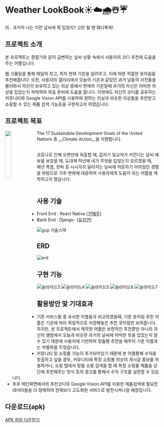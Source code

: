 # Weather LookBook☀️☁️🌧☃️☔️
아.. 과거의 나는 이런 날씨에 뭐 입었지? 고민 될 땐 웨더룩북!

## 프로젝트 소개
본 프로젝트는 환절기와 같이 급변하는 날씨 상황 속에서 사용자의 코디 추천에 도움을 주는 어플입니다. 

웹 크롤링을 통해 매일의 최고, 최저 현재 기온을 알려주고, 이에 따른 적절한 옷차림을 추천해줍니다. 또한, 사용자의 갤러리에서 오늘의 기온과 같았던 과거 날들의 사진들을 불러와서 자신이 보유하고 있는 의상 중에서 현재의 기온일때 과거의 자신은 어떠한 의상을 입었는지 파악하여 외출 준비에 도움을 줍니다. 이밖에도 자신의 코디를 공유하는 커뮤니티와 Google Vision API를 사용하여 원하는 의상과 비슷한 의상들을 추천받고 쇼핑할 수 있는 제품 검색 기능등을 구현하고자 하였습니다.


## 프로젝트 목표


<img align="left" src="https://user-images.githubusercontent.com/49220095/152622778-c1a982a1-d49d-431a-8db5-4cec3afce71e.png"  width="20%" height="20%"/>
The 17 Sustainable Development Goals of the United Nations 중 
__Climate Action__을 지향합니다.  

<br>코로나로 인해 오랜만에 외출할 때, 갑자기 일교차가 커진다는 날씨 예보를 보았을 때, 도대체 작년에 내가 무엇을 입었는지 모르겠을 때,
<br>매년 폭염, 한파 등 시시각각 달라지는 날씨에 적응하기 어려웠던 경험을 바탕으로 기후 변화에 대응하여 사용자에게 도움이 되는 어플을 제작하고자 했습니다.        
<br>             

                                                                                                                                         
## 사용 기술
- Front End : React Native [[전혜주]](https://github.com/hyeju1123)
- Back End : Django- [[유지연]](https://github.com/hellouz818)

![gcp 기술스택](https://user-images.githubusercontent.com/49220095/152621364-d8ee7122-59a1-407f-8f12-69a8f52b7365.PNG)

## ERD 

![erd](https://user-images.githubusercontent.com/49220095/152621408-a5f5f327-3f79-445a-b967-46cfbc430653.jpg)

## 구현 기능
![슬라이드3](https://user-images.githubusercontent.com/49220095/152625136-490066d2-1ac5-4cbe-ae97-1d01d1c3304b.JPG)
![슬라이드4](https://user-images.githubusercontent.com/49220095/152625137-65aea381-96b6-461c-a305-230944148b9b.JPG)
![슬라이드5](https://user-images.githubusercontent.com/49220095/152625139-8e3bea3c-752f-42f0-824d-2463bc17516c.JPG)
![슬라이드6](https://user-images.githubusercontent.com/49220095/152625140-9b3fa623-8621-4afa-afbb-60b378cf8c85.JPG)
![슬라이드7](https://user-images.githubusercontent.com/49220095/152625141-cd114036-7c6e-4839-ba9a-950ecbaf2e3f.JPG)

## 활용방안 맟 기대효과
- 기존 서비스들 중 유사한 어플들과 비교하였을때, 기존 옷차림 추천 어플은 기온에 따라 획일적으로 저장해놓은 추천 옷차림만 보여줍니다. 하지만, 본 프로젝트에서 제작한 어플은 보편적인 추천뿐만 아니라 자신의 앨범에서 오늘과 비슷한 과거의 날씨에 어떠한 옷을 입었는지 알 수 있기 때문에 사용자에 기반하여 맞춤형 추천을 해주어 기존 어플과는 차별화를 두었습니다. 
- 커뮤니티 및 쇼핑몰 기능이 추가되어있기 때문에 본 어플통해 수익을 창출하고 싶을 경우, 커뮤니티에 특정 쇼핑몰 의상의 게시글 홍보를 허용하거나, 쇼핑 탭에서 맞춤 쇼핑 검색을 할 때 특정 쇼핑몰 제품을 상단에 추천해주는 방식 등의 광고를 통해서 수익 구조를 실현할 수 있습니다. 
- 추후 메인화면에서의 추천코디와 Google Vision API를 이용한 제품검색에 필요한 데이터들을 더 정제하여 현재보다 고도화된 서비스로 발전시켜나갈 예정입니다.


## 다운로드(apk)
[APK 파일 다운받기](https://drive.google.com/file/d/1Fp6Doz6v4XZVl062xXyaQVBAvTG30kWz/view?usp=sharing)
